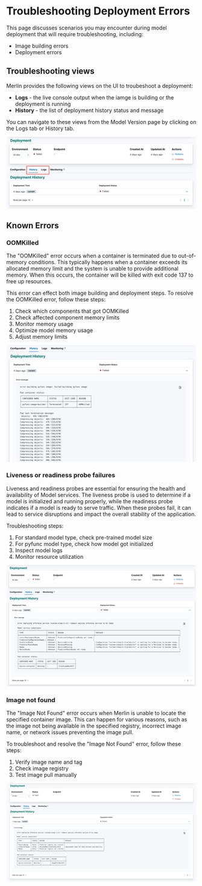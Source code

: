 <!-- page-title: Troubleshooting Deployment Errors -->
<!-- parent-page-title: Deploying a Model -->

# Troubleshooting Deployment Errors

This page discusses scenarios you may encounter during model deployment that will require troubleshooting, including:

- Image building errors
- Deployment errors

## Troubleshooting views

Merlin provides the following views on the UI to troubeshoot a deployment:

- **Logs** - the live console output when the iamge is building or the deployment is running
- **History** - the list of deployment history status and message

You can navigate to these views from the Model Version page by clicking on the Logs tab or History tab.

![Model Version's Logs & History tabs](../../images/deployment_errors/version_log_history_tab.png)

## Known Errors

### OOMKilled

The "OOMKilled" error occurs when a container is terminated due to out-of-memory conditions. This typically happens when a container exceeds its allocated memory limit and the system is unable to provide additional memory. When this occurs, the container will be killed with exit code 137 to free up resources.

This error can effect both image building and deployment steps. To resolve the OOMKilled error, follow these steps:

1. Check which components that got OOMKilled
2. Check affected component memory limits
3. Monitor memory usage
4. Optimize model memory usage
5. Adjust memory limits

![Failed image building due to OOMKilled](../../images/deployment_errors/image_building_oomkilled.png)

### Liveness or readiness probe failures

Liveness and readiness probes are essential for ensuring the health and availability of Model services. The liveness probe is used to determine if a model is initialized and running properly, while the readiness probe indicates if a model is ready to serve traffic. When these probes fail, it can lead to service disruptions and impact the overall stability of the application.

Troubleshooting steps:

1. For standard model type, check pre-trained model size
2. For pyfunc model type, check how model got initialized
3. Inspect model logs
4. Monitor resource utilization

![Model service in crash loop backoff state](../../images/deployment_errors/crashloopbackoff.png)

### Image not found

The "Image Not Found" error occurs when Merlin is unable to locate the specified container image. This can happen for various reasons, such as the image not being available in the specified registry, incorrect image name, or network issues preventing the image pull.

To troubleshoot and resolve the "Image Not Found" error, follow these steps:

1. Verify image name and tag
2. Check image registry
3. Test image pull manually

![Image not found](../../images/deployment_errors/image_not_found.png)
